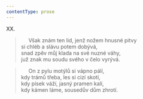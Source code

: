 ```yaml
---
contentType: prose
---
```


XX.

>      Však znám ten lid, jenž nožem hnusné pitvy  
> si chléb a slávu potem dobývá,  
> snad zpěv můj klada na své nuzné váhy,  
> juž znak mu soudu svého v čelo vyrývá.

>      On z pylu motýlů si vápno pálí,  
> kdy trámů třeba, les si cizí skotí,  
> kdy písek váží, jasný pramen kalí,  
> kdy kámen láme, sousedův dům zhrotí.
